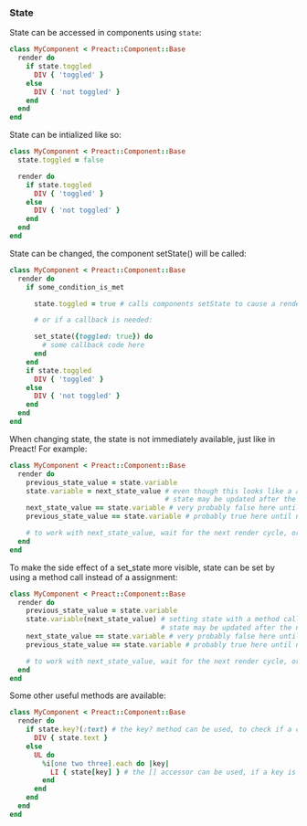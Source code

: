 ### State
State can be accessed in components using `state`:
```ruby
class MyComponent < Preact::Component::Base
  render do
    if state.toggled
      DIV { 'toggled' }
    else
      DIV { 'not toggled' }
    end
  end
end
```
State can be intialized like so:
```ruby
class MyComponent < Preact::Component::Base
  state.toggled = false

  render do
    if state.toggled
      DIV { 'toggled' }
    else
      DIV { 'not toggled' }
    end
  end
end
```
State can be changed, the component setState() will be called:
```ruby
class MyComponent < Preact::Component::Base
  render do
    if some_condition_is_met

      state.toggled = true # calls components setState to cause a render

      # or if a callback is needed:

      set_state({toggled: true}) do
        # some callback code here
      end
    end
    if state.toggled
      DIV { 'toggled' }
    else
      DIV { 'not toggled' }
    end
  end
end
```
When changing state, the state is not immediately available, just like in Preact! For example:
```ruby
class MyComponent < Preact::Component::Base
  render do
    previous_state_value = state.variable
    state.variable = next_state_value # even though this looks like a assignment, it causes a side effect
                                      # state may be updated after the next render cycle
    next_state_value == state.variable # very probably false here until next render
    previous_state_value == state.variable # probably true here until next render

    # to work with next_state_value, wait for the next render cycle, or just keep using the next_state_value variable here instead of state.value
  end
end
```
To make the side effect of a set_state more visible, state can be set by using a method call instead of a assignment:
```ruby
class MyComponent < Preact::Component::Base
  render do
    previous_state_value = state.variable
    state.variable(next_state_value) # setting state with a method call, it causes a side effect
                                     # state may be updated after the next render cycle
    next_state_value == state.variable # very probably false here until next render
    previous_state_value == state.variable # probably true here until next render

    # to work with next_state_value, wait for the next render cycle, or just keep using the next_state_value variable here instead of state.value
  end
end
```
Some other useful methods are available:
```ruby
class MyComponent < Preact::Component::Base
  render do
    if state.key?(:text) # the key? method can be used, to check if a certain key is included in state
      DIV { state.text }
    else
      UL do
        %i[one two three].each do |key|
          LI { state[key] } # the [] accessor can be used, if a key is dynamically determined
        end
      end
    end
  end
end
```